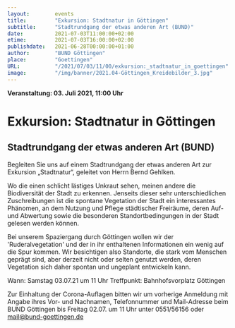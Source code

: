 ```yaml
---
layout:        events
title:         "Exkursion: Stadtnatur in Göttingen"
subtitle:      "Stadtrundgang der etwas anderen Art (BUND)"
date:          2021-07-03T11:00:00+02:00
etime:         2021-07-03T16:00:00+02:00
publishdate:   2021-06-28T00:00:00+01:00
author:        "BUND Göttingen"
place:         "Goettingen"
URL:           "/2021/07/03/11/00/exkursion:_stadtnatur_in_goettingen"
image:         "/img/banner/2021.04-Göttingen_Kreidebilder_3.jpg"
---
```


**Veranstaltung: 03. Juli 2021, 11:00 Uhr**

Exkursion: Stadtnatur in Göttingen
===========

Stadtrundgang der etwas anderen Art (BUND)
-----------
Begleiten Sie uns auf einem Stadtrundgang der etwas anderen Art zur Exkursion „Stadtnatur“, geleitet von Herrn Bernd Gehlken.

Wo die einen schlicht lästiges Unkraut sehen, meinen andere die Biodiversität der Stadt zu erkennen. Jenseits dieser sehr unterschiedlichen Zuschreibungen ist die spontane Vegetation der Stadt ein interessantes Phänomen, an dem Nutzung und Pflege städtischer Freiräume, deren Auf- und Abwertung sowie die besonderen Standortbedingungen in der Stadt gelesen werden können.

Bei unserem Spaziergang durch Göttingen wollen wir der 'Ruderalvegetation' und der in ihr enthaltenen Informationen ein wenig auf die Spur kommen. Wir besichtigen also Standorte, die stark vom Menschen geprägt sind, aber derzeit nicht oder selten genutzt werden, deren Vegetation sich daher spontan und ungeplant entwickeln kann.

Wann: Samstag 03.07.21 um 11 Uhr
Treffpunkt: Bahnhofsvorplatz Göttingen

Zur Einhaltung der Corona-Auflagen bitten wir um vorherige Anmeldung mit Angabe ihres
Vor- und Nachnamen, Telefonnummer und Mail-Adresse beim BUND Göttingen
bis Freitag 02.07. um 11 Uhr unter 0551/56156 oder mail@bund-goettingen.de
